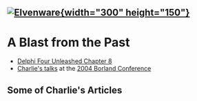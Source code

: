 [![Elvenware](../images/elvenwarelogo.png){width="300" height="150"}](../index.html)
------------------------------------------------------------------------------------

A Blast from the Past
=====================

- [Delphi Four Unleashed Chapter 8](delphi_four_unleashed/chapter-08.htm)
- [Charlie's talks](../conferences/borconn_2004.html) at the [2004 Borland
Conference](http://info.borland.com/conf2004/)

Some of Charlie's Articles
--------------------------
